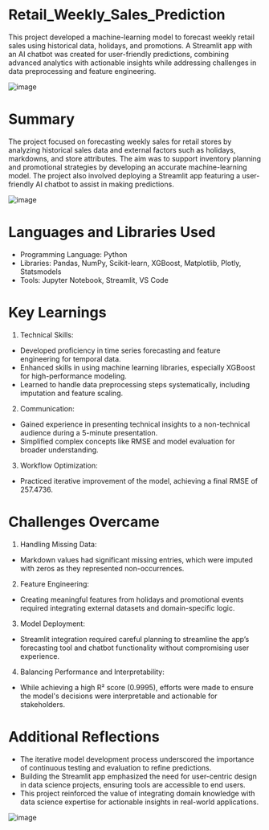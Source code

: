 # Retail_Weekly_Sales_Prediction
 This project developed a machine-learning model to forecast weekly retail sales using historical data, holidays, and promotions. A Streamlit app with an AI chatbot was created for user-friendly predictions, combining advanced analytics with actionable insights while addressing challenges in data preprocessing and feature engineering.


 ![image](https://github.com/user-attachments/assets/a10610fd-ad3b-425a-b71f-faceadfabfd5)


# Summary
The project focused on forecasting weekly sales for retail stores by analyzing historical sales data and external factors such as holidays, markdowns, and store attributes. The aim was to support inventory planning and promotional strategies by developing an accurate machine-learning model. The project also involved deploying a Streamlit app featuring a user-friendly AI chatbot to assist in making predictions.


![image](https://github.com/user-attachments/assets/c995d07d-898b-4e89-8519-8f7f8450ac36)


# Languages and Libraries Used
- Programming Language: Python
- Libraries: Pandas, NumPy, Scikit-learn, XGBoost, Matplotlib, Plotly, Statsmodels
- Tools: Jupyter Notebook, Streamlit, VS Code

# Key Learnings
1. Technical Skills:

- Developed proficiency in time series forecasting and feature engineering for temporal data.
- Enhanced skills in using machine learning libraries, especially XGBoost for high-performance modeling.
- Learned to handle data preprocessing steps systematically, including imputation and feature scaling.

2. Communication:

- Gained experience in presenting technical insights to a non-technical audience during a 5-minute presentation.
- Simplified complex concepts like RMSE and model evaluation for broader understanding.

3. Workflow Optimization:
   
- Practiced iterative improvement of the model, achieving a final RMSE of 257.4736.

# Challenges Overcame

1. Handling Missing Data:

- Markdown values had significant missing entries, which were imputed with zeros as they represented non-occurrences.

2. Feature Engineering:

- Creating meaningful features from holidays and promotional events required integrating external datasets and domain-specific  logic.

3. Model Deployment:

- Streamlit integration required careful planning to streamline the app’s forecasting tool and chatbot functionality without compromising user experience.

4. Balancing Performance and Interpretability:

- While achieving a high R² score (0.9995), efforts were made to ensure the model's decisions were interpretable and actionable for stakeholders.

# Additional Reflections

- The iterative model development process underscored the importance of continuous testing and evaluation to refine predictions.
- Building the Streamlit app emphasized the need for user-centric design in data science projects, ensuring tools are accessible to end users.
- This project reinforced the value of integrating domain knowledge with data science expertise for actionable insights in real-world applications.


![image](https://github.com/user-attachments/assets/7908d57e-a83d-4e0e-8a4f-950ad01b698d)






